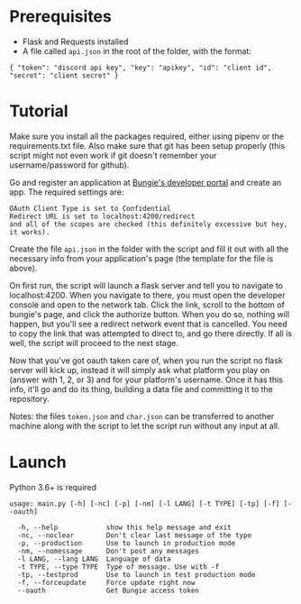 # Prerequisites

* Flask and Requests installed
* A file called `api.json` in the root of the folder, with the format:

`{
    "token": "discord api key",
    "key": "apikey",
    "id": "client id",
    "secret": "client secret"
}`

# Tutorial

Make sure you install all the packages required, either using pipenv or the requirements.txt file.  Also make sure that git has been setup properly (this script might not even work if git doesn't remember your username/password for github).

Go and register an application at [Bungie's developer portal](https://www.bungie.net/en/Application) and create an app.  The required settings are: 

```
OAuth Client Type is set to Confidential
Redirect URL is set to localhost:4200/redirect
and all of the scopes are checked (this definitely excessive but hey, it works).
```

Create the file `api.json` in the folder with the script and fill it out with all the necessary info from your application's page (the template for the file is above).

On first run, the script will launch a flask server and tell you to navigate to localhost:4200.  When you navigate to there, you must open the developer console and open to the network tab.  Click the link, scroll to the bottom of bungie's page, and click the authorize button.  When you do so, nothing will happen, but you'll see a redirect network event that is cancelled.  You need to copy the link that was attempted to direct to, and go there directly.  If all is well, the script will proceed to the next stage.

Now that you've got oauth taken care of, when you run the script no flask server will kick up, instead it will simply ask what platform you play on (answer with 1, 2, or 3) and for your platform's username.  Once it has this info, it'll go and do its thing, building a data file and committing it to the repository.

Notes: the files `token.json` and `char.json` can be transferred to another machine along with the script to let the script run without any input at all.

# Launch

Python 3.6+ is required

```
usage: main.py [-h] [-nc] [-p] [-nm] [-l LANG] [-t TYPE] [-tp] [-f] [--oauth]

  -h, --help            show this help message and exit
  -nc, --noclear        Don't clear last message of the type
  -p, --production      Use to launch in production mode
  -nm, --nomessage      Don't post any messages
  -l LANG, --lang LANG  Language of data
  -t TYPE, --type TYPE  Type of message. Use with -f
  -tp, --testprod       Use to launch in test production mode
  -f, --forceupdate     Force update right now
  --oauth               Get Bungie access token
```